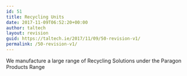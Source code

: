 ```yaml
---
id: 51
title: Recycling Units
date: 2017-11-09T06:52:20+00:00
author: taltech
layout: revision
guid: https://taltech.ie/2017/11/09/50-revision-v1/
permalink: /50-revision-v1/
---
```

We manufacture a large range of Recycling Solutions under the Paragon Products Range